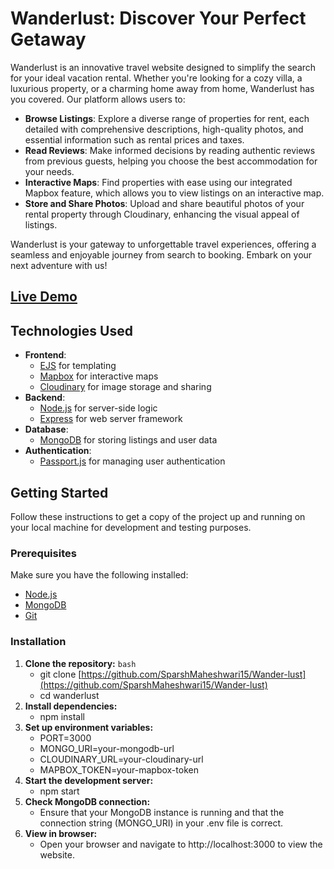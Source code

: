 # Wanderlust: Discover Your Perfect Getaway

Wanderlust is an innovative travel website designed to simplify the search for your ideal vacation rental. Whether you're looking for a cozy villa, a luxurious property, or a charming home away from home, Wanderlust has you covered. Our platform allows users to:

- **Browse Listings**: Explore a diverse range of properties for rent, each detailed with comprehensive descriptions, high-quality photos, and essential information such as rental prices and taxes.
- **Read Reviews**: Make informed decisions by reading authentic reviews from previous guests, helping you choose the best accommodation for your needs.
  <!-- - **Manage Your Account**: Effortlessly manage your bookings with our user-friendly login, signup, and logout features.
  -->
- **Interactive Maps**: Find properties with ease using our integrated Mapbox feature, which allows you to view listings on an interactive map.
- **Store and Share Photos**: Upload and share beautiful photos of your rental property through Cloudinary, enhancing the visual appeal of listings.

Wanderlust is your gateway to unforgettable travel experiences, offering a seamless and enjoyable journey from search to booking. Embark on your next adventure with us!

## [Live Demo](https://wander-lust-szwb.onrender.com/)

## Technologies Used

- **Frontend**:
  - [EJS](https://github.com/mde/ejs) for templating
  - [Mapbox](https://www.mapbox.com/) for interactive maps
  - [Cloudinary](https://cloudinary.com/) for image storage and sharing
- **Backend**:
  - [Node.js](https://nodejs.org/) for server-side logic
  - [Express](https://expressjs.com/) for web server framework
- **Database**:
  - [MongoDB](https://www.mongodb.com/) for storing listings and user data
- **Authentication**:
  - [Passport.js](http://www.passportjs.org/) for managing user authentication

## Getting Started

Follow these instructions to get a copy of the project up and running on your local machine for development and testing purposes.

### Prerequisites

Make sure you have the following installed:

- [Node.js](https://nodejs.org/)
- [MongoDB](https://www.mongodb.com/)
- [Git](https://git-scm.com/)

### Installation

1. **Clone the repository:**
   ```bash ```
   - git clone [https://github.com/SparshMaheshwari15/Wander-lust](https://github.com/SparshMaheshwari15/Wander-lust)
   - cd wanderlust
2.  **Install dependencies:**
    - npm install
3.  **Set up environment variables:**
    - PORT=3000
    - MONGO_URI=your-mongodb-url
    - CLOUDINARY_URL=your-cloudinary-url
    - MAPBOX_TOKEN=your-mapbox-token
4.  **Start the development server:**
    - npm start
5.  **Check MongoDB connection:**
    - Ensure that your MongoDB instance is running and that the connection string (MONGO_URI) in your .env file is correct.
6.  **View in browser:**
    - Open your browser and navigate to http://localhost:3000 to view the website.
